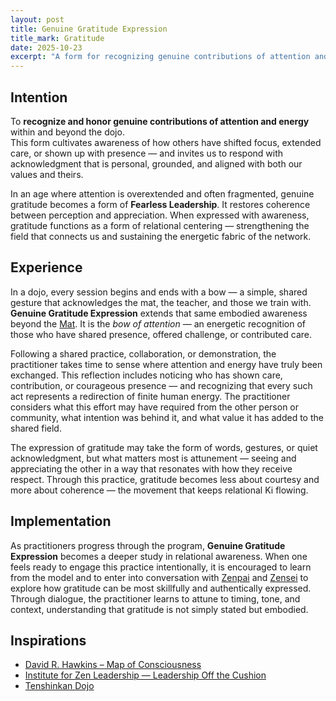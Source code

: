 ```yaml
---
layout: post
title: Genuine Gratitude Expression
title_mark: Gratitude
date: 2025-10-23
excerpt: "A form for recognizing genuine contributions of attention and energy — honoring mutual investment, resonance, and presence within and beyond the dojo."
---
```


## Intention

To **recognize and honor genuine contributions of attention and energy** within and beyond the dojo.  
This form cultivates awareness of how others have shifted focus, extended care, or shown up with presence — and invites us to respond with acknowledgment that is personal, grounded, and aligned with both our values and theirs.

In an age where attention is overextended and often fragmented, genuine gratitude becomes a form of **Fearless Leadership**. It restores coherence between perception and appreciation. When expressed with awareness, gratitude functions as a form of relational centering — strengthening the field that connects us and sustaining the energetic fabric of the network.

## Experience

In a dojo, every session begins and ends with a bow — a simple, shared gesture that acknowledges the mat, the teacher, and those we train with.  
**Genuine Gratitude Expression** extends that same embodied awareness beyond the [Mat](../mat/). It is the *bow of attention* — an energetic recognition of those who have shared presence, offered challenge, or contributed care.  

Following a shared practice, collaboration, or demonstration, the practitioner takes time to sense where attention and energy have truly been exchanged. This reflection includes noticing who has shown care, contribution, or courageous presence — and recognizing that every such act represents a redirection of finite human energy. The practitioner considers what this effort may have required from the other person or community, what intention was behind it, and what value it has added to the shared field.  

The expression of gratitude may take the form of words, gestures, or quiet acknowledgment, but what matters most is attunement — seeing and appreciating the other in a way that resonates with how they receive respect. Through this practice, gratitude becomes less about courtesy and more about coherence — the movement that keeps relational Ki flowing.

## Implementation

As practitioners progress through the program, **Genuine Gratitude Expression** becomes a deeper study in relational awareness. When one feels ready to engage this practice intentionally, it is encouraged to learn from the model and to enter into conversation with [Zenpai](../zenpai/) and [Zensei](../zensei/) to explore how gratitude can be most skillfully and authentically expressed. Through dialogue, the practitioner learns to attune to timing, tone, and context, understanding that gratitude is not simply stated but embodied.

## Inspirations

- [David R. Hawkins – Map of Consciousness](https://veritaspub.com/map-of-consciousness/)  
- [Institute for Zen Leadership — Leadership Off the Cushion](https://zenleader.global/)  
- [Tenshinkan Dojo](https://japaneseculturecenter.com/classes/aikido)
